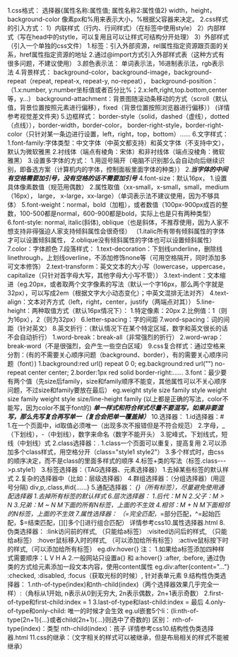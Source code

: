 1.css格式：
	选择器{属性名称:属性值; 属性名称2:属性值2}
	width，height，background-color
	像素px和%用来表示大小，%根据父容器来决定。
2.css样式的引入方式：
	1）内联样式（行内、行间样式）（在标签中使用style）
	2）内部样式（写在head中的stytle，可以复用且可以让样式可结构分开处理）
	3）外部样式（引入一个单独的css文件）
		1.<link>标签：引入外部资源，rel属性指定资源跟页面的关系，href属性指定资源的地址
		2.通过@import方式引入外部样式表（这种方式有很多问题，不建议使用）
3.颜色表示法：
	单词表示法，16进制表示法，rgb表示法
4.背景样式：
	background-color，background-image，background-repeat（repeat, repeat-x, repeat-y, no-repeat），
	background-position：（1.x:number, y:number坐标值或者百分比%；2.x:left,right,top.bottom,center等，y...）
	background-attachment：背景图随滚动条移动的方式（scroll（默认值，背景位置按照元素进行偏移），fixed（背景位置按照浏览器进行偏移））
	(详情参考视觉差文件夹)
5.边框样式：
	border-style（solid，dashed（虚线），dotted（点线）），border-width，border-color，
	border-right-style，border-right-color（只针对某一条边进行设置，left，right，top，bottom）......
6.文字样式：
	1.font-family:字体类型：中文字体（中英文都支持）和英文字体（不支持中文），默认为微软雅黑
	2.衬线体（端点有棱角：宋体）和非衬线体（端点没棱角：微软雅黑）
	3.设置多字体的方式：
		1.用逗号隔开（电脑不识别那么会自动向后继续识别，即备选方案（计算机内的字体，控制面板里面字体的种类））
		2.***当字体的中间有空格需要加引号，没有空格的话不需要加引号***
	4.font-size：默认16px，
		1.设置具体像素数值（规范用偶数）
		2.属性取值（xx-small，x-small，small，medium（16px）， large， x-large，xx-large）（单词表示法不建议使用，因为不够具体）
	5.font-weight：normal，bold（加粗），或者数值（100px-900px成百的整数，100-500都是normal，600-900都是bold，实际上也是只有两种类型）
	6.font-style: normal, italic(斜体), oblique（也是斜体，不推荐使用，因为人家不想支持非得强迫人家支持倾斜属性会很奇怪）
		（1.italic所有带有倾斜属性的字体才可以设置倾斜属性， 2.oblique没有倾斜属性的字体也可以设置倾斜属性）
	7.color：字体颜色
7.段落样式：
	1.text-decoration：下划线underline，删除线linethrough，上划线overline，不添加修饰none等（可用空格隔开，同时添加多可文本修饰）
	2.text-transform：英文文本的大小写（lowercase，uppercase，capitalize（只针对首字母大写，其他字母大小写不管））
	3.text-indent：文本缩进（eg.20px，或者取两个文字像素的写法（默认一个字16px，那么两个字就是32px），可以写成2em（根据文字大小动态变化）；中英文混排无法对齐）
	4.text-align：文本对齐方式（left，right，center，justify（两端点对其））
	5.line-height：两种取值方式（默认16px情况下）：
		1.特定像素：20px
		2.比例值：1（则为16px），2（则为32px）
	6.letter-spacing：字的间距
	7.word-spacing：词的间距（针对英文）
	8.英文折行：（默认情况下在某个特定区域，数字和英文很长的话不会自动折行）
		1.word-break：break-all（非常强烈的折行）
		2.word-wrap：break-word（不是很强烈，会产生一些空白区域）
9.css复合样式：通过空格来分割：(有的不需要关心顺序问题（background、border），有的需要关心顺序问题（font）)
	1.background:red url() repeat 0 0; eg.background:red url("") no-repeat center center;
	2.border:1px red solid
		border-right:......
	3.font：最少要有两个值（先size后family，size和family顺序不能变，其他属性可以不关心顺序问题，不过size和family要放在最后）
		eg.weight style size family
			style weight size family
			weight style size/line-height family
			(以上都是正确的写法，color不能写，因为color不属于font的)
	***单一样式和符合样式尽量不要混写，如果非要混写，那么先写复合再写单一（复合会把单一覆盖掉）***
10.选择器：
	1.id选择器：#
		1.在一个页面中，id取值必须唯一（出现多次不报错但是不符合规范）
		2.字母，_（下划线），-（中划线），数字来命名（数字不能开头）
		3.驼峰式，下划线式，短线（中划线）式
	2.class选择器：.
		1.class一个页面可以重复，提高复用
		2.可以添加多个class样式，用空格分开（class="style1 style2"）
		3.多个样式时，由css的顺序决定，而不是class的里面多样式的顺序
		4.标签+类的写法（标签.class--->p.style1）
	3.标签选择器：（TAG选择器、元素选择器）
		1.去掉某些标签的默认样式
		2.复杂的选择器中（比如：层级选择器）
	4.群组选择器：（分组选择器）(用逗号分隔)
		div,p,.class,#id{......}
	5.通配选择器：
		*{}（所有标签），尽量避免使用通配选择器
		1.去掉所有标签的默认样式
	6.层次选择器：
		1.后代：M N
		2.父子：M > N
		3.兄弟：M ~ N M下面的所有N标签，上面的不生效
		4.相邻：M + N M下面相邻的N标签，上面的不生效
	7.属性选择器：
		（=完全匹配，*=部分匹配，^=起始匹配，$=结束匹配，[][]多个[]进行组合匹配）
		详情参考css10.属性选择器.html
	8.伪类选择器：
		:link访问前的样式, （只能给a标签）
		:visited访问后的样式, （只能给a标签）
		:hover鼠标移入时的样式, （可以添加给所有标签）
		:active鼠标按下时的样式,（可以添加给所有标签）
		eg.div:hover{}
		注：
			1.如果给a标签添加四种样式需要顺序：L V H A
			2.一般网站只设置a{} 和 a:hover{}
		:after, :before, 通过伪类的方式给元素添加一段文本内容，使用content属性
		eg.div:after{content="..."}
		:checked, :disabled, :focus（获取光标的时候）, 针对表单元素
	9.结构性伪类选择器：
		1.nth-of-type(index)和nth-child(index)（两个选择器效果几乎完全一样）:（角标从1开始, n表示从0到无穷大, 2n表示偶数，2n+1表示奇数）
		2.first-of-type和first-child:index = 1
		3.last-of-type和last-child:index = 最后
		4.only-of-type和only-child: 唯一的时候才会生效
		eg.ul嵌套5个li：(li:nth-of-type(2n+1){...}或者child(2n+1){...}则选中了奇数的)
		区别：
		nth-of-type(index)：类型
		nth-child(index)：孩子
		详情参考css10.结构性伪类选择器.html
11.css的继承：（文字相关的样式可以被继承，但是布局相关的样式不能被继承）
		
	
			
		
	

